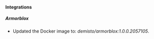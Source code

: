 
#### Integrations

##### Armorblox

- Updated the Docker image to: *demisto/armorblox:1.0.0.2057105*.

